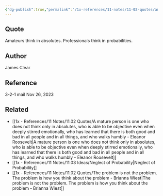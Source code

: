 ```yaml
---
{"dg-publish":true,"permalink":"/1x-references/11-notes/11-02-quotes/amateurs-think-in-absolutes-professionals-think-in-probabilities-james-clear/","title":"structure note","noteIcon":""}
---
```



## Quote
Amateurs think in absolutes. Professionals think in probabilities.

## Author
James Clear

## Reference
3-2-1 mail Nov 26, 2023

## Related
- [[1x - References/11 Notes/11.02 Quotes/A mature person is one who does not think only in absolutes, who is able to be objective even when deeply stirred emotionally, who has learned that there is both good and bad in all people and in all things, and who walks humbly - Eleanor Roosevelt\|A mature person is one who does not think only in absolutes, who is able to be objective even when deeply stirred emotionally, who has learned that there is both good and bad in all people and in all things, and who walks humbly - Eleanor Roosevelt]]
- [[1x - References/11 Notes/11.03 Ideas/Neglect of Probability\|Neglect of Probability]]
- [[1x - References/11 Notes/11.02 Quotes/The problem is not the problem. The problem is how you think about the problem - Brianna Wiest\|The problem is not the problem. The problem is how you think about the problem - Brianna Wiest]]